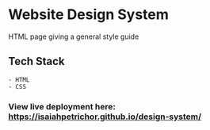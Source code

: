 # Website Design System

HTML page giving a general style guide

## Tech Stack

    - HTML
    - CSS

### View live deployment here: https://isaiahpetrichor.github.io/design-system/
